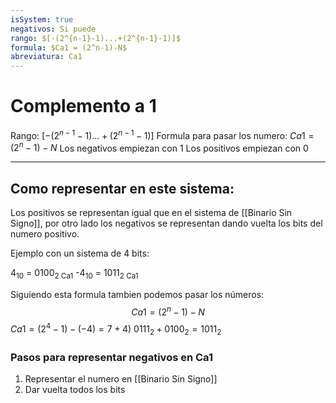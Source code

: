 ```yaml
---
isSystem: true
negativos: Si puede
rango: $[-(2^{n-1}-1)...+(2^{n-1}-1)]$
formula: $Ca1 = (2^n-1)-N$
abreviatura: Ca1
---
```


# Complemento a 1

Rango: $[-(2^{n-1}-1)...+(2^{n-1}-1)]$
Formula para pasar los numero: $Ca1 = (2^n-1)-N$
Los negativos empiezan con 1
Los positivos empiezan con 0

---

## Como representar en este sistema:

Los positivos se representan igual que en el sistema de [[Binario Sin Signo]], por otro lado los negativos se representan dando vuelta los bits del numero positivo.

Ejemplo con un sistema de 4 bits:

4<sub>10</sub> = 0100<sub>2 Ca1</sub>
-4<sub>10</sub> = 1011<sub>2 Ca1</sub>

Siguiendo esta formula tambien podemos pasar los números: $$Ca1=(2^n-1)-N$$
$Ca1 = (2^4-1)-(-4) = 7+4)$
$0111_2 + 0100_2 = 1011_2$ 

### Pasos para representar negativos en Ca1

1. Representar el numero en [[Binario Sin Signo]]
2. Dar vuelta todos los bits
 
